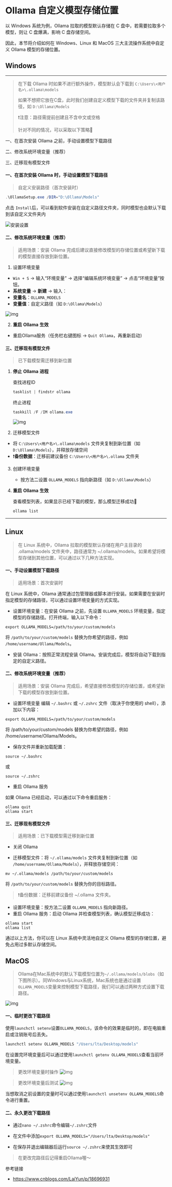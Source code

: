 # Ollama 自定义模型存储位置

以 Windows 系统为例，Ollama 拉取的模型默认存储在 C 盘中，若需要拉取多个模型，则让 C 盘爆满，影响 C 盘存储空间。

因此，本节将介绍如何在 Windows、Linux 和 MacOS 三大主流操作系统中自定义 Ollama 模型的存储位置。

## Windows

---

> 在下载 Ollama 时如果不进行额外操作，模型默认会下载到 `C:\Users\<用户名>\.ollama\models`
>
> 如果不想把它放在C盘，此时我们创建自定义模型下载的文件夹并复制该路径，如 `D:\Ollama\Models`
>
> ❗注意：路径需提前创建且不含中文或空格
>
> 针对不同的情况，可以采取以下策略👀

一、在首次安装 Ollama 之前，手动设置模型下载路径

二、修改系统环境变量（推荐）

三、迁移现有模型文件

#### **一、在首次安装 Ollama 时，手动设置模型下载路径**

> 自定义安装路径（首次安装时）

```powershell
.\OllamaSetup.exe /DIR="D:\Ollama\Models"
```

点击 `Install`后，可以看到软件安装在自定义路径文件夹，同时模型也会默认下载到该自定义文件夹内

![安装设置](../images/C3-2-1.png)

#### **二、修改系统环境变量（推荐）**

> 适用场景：安装 Ollama 完成后建议直接修改模型的存储位置或希望新下载的模型直接存放到新位置。

1. 设置环境变量

- `Win + S` → 输入“环境变量” → 选择“编辑系统环境变量” → 点击“环境变量”按钮。
- **系统变量** → **新建** → 输入：
- **变量名**：`OLLAMA_MODELS`
- **变量值**：自定义路径（如 `D:\Ollama\Models`）

![img](../images/C3-2-2.png)

2. **重启** **Ollama** **生效**

- 重启Ollama服务（任务栏右键图标 → `Quit Ollama`，再重新启动）

#### **三、迁移现有模型文件**

> 已下载模型需迁移到新位置

1. **停止** **Ollama** **进程**

   查找进程ID

   ```powershell
   tasklist | findstr ollama
   ```

   终止进程

   ```powershell
   taskkill /F /IM ollama.exe
   ```

   ![img](../images/C3-2-3.png)
   
3. 迁移模型文件

- 将 `C:\Users\<用户名>\.ollama\models` 文件夹复制到新位置（如 `D:\Ollama\Models`），并释放存储空间
- ❗**备份数据**：迁移前建议备份 `C:\Users\<用户名>\.ollama` 文件夹

3. 创建环境变量

   - 按方法二设置 `OLLAMA_MODELS` 指向新路径（如 `D:\Ollama\Models`）
   
4. **重启** **Ollama** **生效**

   查看模型列表，如果显示已经下载的模型，那么模型迁移成功🎉

    ```powershell
    ollama list
    ```

---

## Linux

>在 Linux 系统中，Ollama 拉取的模型默认存储在用户主目录的 .ollama/models 文件夹中，路径通常为 ~/.ollama/models。如果希望将模型存储到其他位置，可以通过以下几种方法实现。

#### 一、手动设置模型下载路径

> 适用场景：首次安装时

在 Linux 系统中，Ollama 通常通过包管理器或脚本进行安装。如果需要在安装时指定模型的存储路径，可以通过设置环境变量的方式实现。
* 设置环境变量：在安装 Ollama 之前，先设置 `OLLAMA_MODELS` 环境变量，指定模型的存储路径。打开终端，输入以下命令：
```
export OLLAMA_MODELS=/path/to/your/custom/models
```
将 `/path/to/your/custom/models` 替换为你希望的路径，例如 `/home/username/Ollama/Models`。
* 安装 Ollama：按照正常流程安装 Ollama。安装完成后，模型将自动下载到指定的自定义路径。

#### 二、修改系统环境变量（推荐）

> 适用场景：安装 Ollama 完成后，希望直接修改模型的存储位置，或希望新下载的模型存放到新位置。
* 设置环境变量
编辑 `~/.bashrc` 或 `~/.zshrc` 文件（取决于你使用的 shell），添加以下内容：
```
export OLLAMA_MODELS=/path/to/your/custom/models
```
将 /path/to/your/custom/models 替换为你希望的路径，例如 /home/username/Ollama/Models。
* 保存文件并重新加载配置：

```
source ~/.bashrc
```

或

```
source ~/.zshrc
```

* 重启 Ollama 服务

如果 Ollama 已经启动，可以通过以下命令重启服务：

```
ollama quit
ollama start
```

#### 三、迁移现有模型文件

> 适用场景：已下载模型需迁移到新位置

* 关闭 Ollama 

* 迁移模型文件：将 `~/.ollama/models` 文件夹复制到新位置（如 `/home/username/Ollama/Models`），并释放存储空间：

```
mv ~/.ollama/models /path/to/your/custom/models
```

将 `/path/to/your/custom/models` 替换为你的目标路径。

>❗备份数据：迁移前建议备份 ~/.ollama 文件夹。

* 设置环境变量：按方法二设置 `OLLAMA_MODELS` 指向新路径。
* 重启 Ollama 服务：启动 Ollama 并检查模型列表，确认模型迁移成功：

```
ollama start
ollama list
```

通过以上方法，你可以在 Linux 系统中灵活地自定义 Ollama 模型的存储位置，避免占用过多默认存储空间。


## MacOS

> Ollama在Mac系统中的默认下载模型位置为`~/.ollama/models/blobs`（如下图所示）。同Windows与Linux系统，Mac系统也是通过设置`OLLAMA_MODELS`变量来控制模型下载路径，我们可以通过两种方式设置下载路径。

![img](../images/C3-2-4.png)

#### 一、临时更改下载路径

使用`launchctl setenv`设置`OLLAMA_MODELS`，该命令的效果是临时的，即在电脑重启或注销账号后丢失。

```bash
launchctl setenv OLLAMA_MODELS "/Users/lta/Desktop/models"
```

在设置完环境变量后可以通过使用`launchctl getenv OLLAMA_MODELS`查看当前环境变量。
> 更改环境变量时操作
![img](../images/C3-2-5.png)

> 更改环境变量后测试
![img](../images/C3-2-6.png)

当想取消之前设置的变量时可以通过使用`launchctl unsetenv OLLAMA_MODELS`命令进行重置。
#### 二、永久更改下载路径

* 通过`nano ~/.zshrc`命令编辑`~/.zshrc`文件

* 在文件中添加`export OLLAMA_MODELS="/Users/lta/Desktop/models"`
  
* 在保存并退出编辑器后运行`source ~/.zshrc`来使其生效即可

> 在更改完路径后记得重启Ollama喔～

参考链接

- https://www.cnblogs.com/LaiYun/p/18696931
